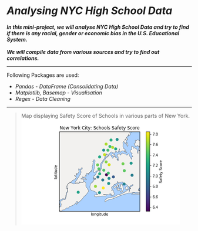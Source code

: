 # *Analysing NYC High School Data*

***In this mini-project, we will analyse NYC High School Data and try to find if there is any racial, gender or economic bias in the U.S. Educational System.<br><br>We will compile data from various sources and try to find out correlations.***

---

Following Packages are used:

- *Pandas - DataFrame (Consolidating Data)*
- *Matplotlib, Basemap - Visualisation*
- *Regex - Data Cleaning*

---

> Map displaying Safety Score of Schools in various parts of New York.<br>
>![Safety Scores](new_york_schools.png)




